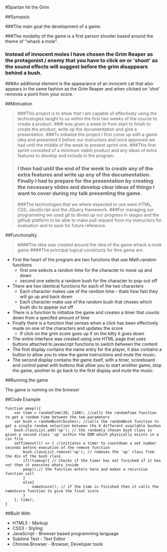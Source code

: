 #Spartan hit the Grim


##Synopsis

###The main goal the development of a game.  

###The modality of the game is a first person shooter based around the theme of "whack a mole". 
### Instead of innocent moles I have chosen the Grim Reaper as the protagonist / enemy that you have to click on or 'shoot' as the sound effects will suggest before the grim disappears behind a bush. 

###An additional element is the appearance of an innocent cat that also appears in the same fashion as the Grim Reaper and when clicked on 'shot' removes a point from your score.

##Motivation
>###This project is to show that I am capable of effectively using the technologies taught to us within the first two weeks of the course to create a product.
>###I was given a week to from start to finish to create the product, write up the documentation and give a presentation.
>###To initialize the project I first come up with a game idea and presented it before our instructors and once approved we had until the middle of the week to present sprint one. 
>###This first sprint consisted of a minimum viable product and any ideas of extra features to develop and include in the program. 
>### I then had until the end of the week to create any of the extra features and write up any of the documentation. Finally I had to prepare for the presentation by creating the necessary slides and develop clear ideas of things I want to cover during my talk presenting the game.  
>###The technologies that we where expected to use were HTML, CSS, JavaScript and the JQuery framework. 
>###For managing our programming we used git to divied up our progress in stages and the github platform to be able to make pull request from my instructors for evaluation and to save for future reference.

##Functionality
>####The idea was created around the idea of the game whack a mole game 
>####The principal logical constructs for thre game are:
* First the heart of the program are two functions that use Math.random functions
	* first one selects a random time for the character to move up and down
	* second one selects a random bush for the character to pop-out off
* There are two identical functions for each of the two characters 
	* Each character makes use of the random time - thats how fast they will go up and back down  
	* Each character make use of the random bush that choses which bush div to appear out off
* There is a function to initialize the game and creates a timer that counts down from a specifed amount of time
* Finally there is a function that senses when a click has been effectively made on one of the characters and updates the score
	* If click on the grim score goes up if on the kitty it goes down
* The entire interface was created using one HTML page that uses buttons attached to javascript functions to switch between the content
* The first display contains the name entry for the player, it also contains a button to allow you to view the game instructions and mute the music. 
* The second display contains the game itself, with a timer, scoreboard and control panel with buttons that allow you to start another game, stop the game, another to go back to the first display and mute the music. 

##Running the game

The game is running on the browser  


##Code Example

	function peep(){ 
		var time = randomTime(20, 1100); //calls the randomTime function to get a random time between the two parameters
		var bush = randomBush(bushes); //calls the randomBush function to get a single random selection between the 6 different available bushes  
		bush.classList.add('up'); // the randomly chosen bush class is given a second class 'up' within the DOM which physically exists in a css file
		setTimeout(() => { //initiates a timer to countdown a set number seconds before execution of the remove function
			bush.classList.remove('up'); // removes the 'up' class from the div of the bush class 
			if(!timeup){ // Checks if the timer has not finished if it has not then it executes whats inside  
			peep();// the function enters here and makes a recursive function call
			}
			else{
				nameScore(); // if the time is finished then it calls the nameScore function to give the final score 
			}
		}, time);
	}


##Built With

* HTML5 - Markup 
* CSS3 - Styling
* JavaScript - Browser based programming language
* Sublime Text - Text Editor
* Chrome Browser - Browser, Developer tools


